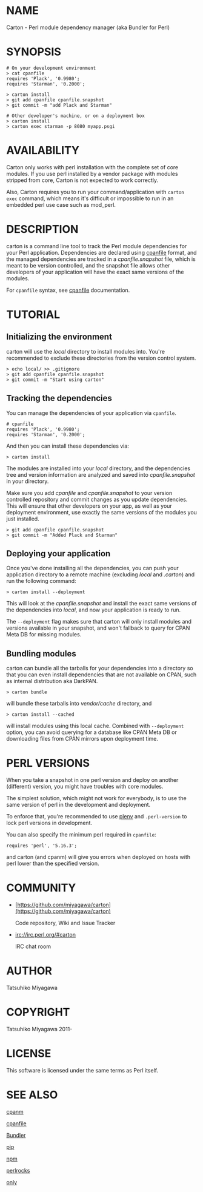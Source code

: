 # NAME

Carton - Perl module dependency manager (aka Bundler for Perl)

# SYNOPSIS

    # On your development environment
    > cat cpanfile
    requires 'Plack', '0.9980';
    requires 'Starman', '0.2000';

    > carton install
    > git add cpanfile cpanfile.snapshot
    > git commit -m "add Plack and Starman"

    # Other developer's machine, or on a deployment box
    > carton install
    > carton exec starman -p 8080 myapp.psgi

# AVAILABILITY

Carton only works with perl installation with the complete set of core
modules. If you use perl installed by a vendor package with modules
stripped from core, Carton is not expected to work correctly.

Also, Carton requires you to run your command/application with
`carton exec` command, which means it's difficult or impossible to
run in an embedded perl use case such as mod\_perl.

# DESCRIPTION

carton is a command line tool to track the Perl module dependencies
for your Perl application. Dependencies are declared using [cpanfile](https://metacpan.org/pod/cpanfile)
format, and the managed dependencies are tracked in a
_cpanfile.snapshot_ file, which is meant to be version controlled,
and the snapshot file allows other developers of your application will
have the exact same versions of the modules.

For `cpanfile` syntax, see [cpanfile](https://metacpan.org/pod/cpanfile) documentation.

# TUTORIAL

## Initializing the environment

carton will use the _local_ directory to install modules into. You're
recommended to exclude these directories from the version control
system.

    > echo local/ >> .gitignore
    > git add cpanfile cpanfile.snapshot
    > git commit -m "Start using carton"

## Tracking the dependencies

You can manage the dependencies of your application via `cpanfile`.

    # cpanfile
    requires 'Plack', '0.9980';
    requires 'Starman', '0.2000';

And then you can install these dependencies via:

    > carton install

The modules are installed into your _local_ directory, and the
dependencies tree and version information are analyzed and saved into
_cpanfile.snapshot_ in your directory.

Make sure you add _cpanfile_ and _cpanfile.snapshot_ to your version
controlled repository and commit changes as you update
dependencies. This will ensure that other developers on your app, as
well as your deployment environment, use exactly the same versions of
the modules you just installed.

    > git add cpanfile cpanfile.snapshot
    > git commit -m "Added Plack and Starman"

## Deploying your application

Once you've done installing all the dependencies, you can push your
application directory to a remote machine (excluding _local_ and
_.carton_) and run the following command:

    > carton install --deployment

This will look at the _cpanfile.snapshot_ and install the exact same
versions of the dependencies into _local_, and now your application
is ready to run.

The `--deployment` flag makes sure that carton will only install
modules and versions available in your snapshot, and won't fallback to
query for CPAN Meta DB for missing modules.

## Bundling modules

carton can bundle all the tarballs for your dependencies into a
directory so that you can even install dependencies that are not
available on CPAN, such as internal distribution aka DarkPAN.

    > carton bundle

will bundle these tarballs into _vendor/cache_ directory, and

    > carton install --cached

will install modules using this local cache. Combined with
`--deployment` option, you can avoid querying for a database like
CPAN Meta DB or downloading files from CPAN mirrors upon deployment
time.

# PERL VERSIONS

When you take a snapshot in one perl version and deploy on another
(different) version, you might have troubles with core modules.

The simplest solution, which might not work for everybody, is to use
the same version of perl in the development and deployment.

To enforce that, you're recommended to use [plenv](https://metacpan.org/pod/plenv) and
`.perl-version` to lock perl versions in development.

You can also specify the minimum perl required in `cpanfile`:

    requires 'perl', '5.16.3';

and carton (and cpanm) will give you errors when deployed on hosts
with perl lower than the specified version.

# COMMUNITY

- [https://github.com/miyagawa/carton](https://github.com/miyagawa/carton)

    Code repository, Wiki and Issue Tracker

- [irc://irc.perl.org/#carton](irc://irc.perl.org/#carton)

    IRC chat room

# AUTHOR

Tatsuhiko Miyagawa

# COPYRIGHT

Tatsuhiko Miyagawa 2011-

# LICENSE

This software is licensed under the same terms as Perl itself.

# SEE ALSO

[cpanm](https://metacpan.org/pod/cpanm)

[cpanfile](https://metacpan.org/pod/cpanfile)

[Bundler](http://gembundler.com/)

[pip](http://pypi.python.org/pypi/pip)

[npm](http://npmjs.org/)

[perlrocks](https://github.com/gugod/perlrocks)

[only](https://metacpan.org/pod/only)
